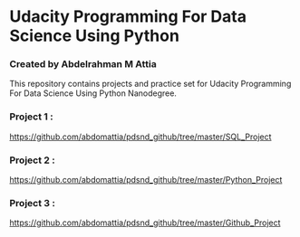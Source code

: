 # Udacity Programming For Data Science Using Python

### Created by Abdelrahman M Attia
This repository contains projects and practice set for Udacity Programming For Data Science Using Python Nanodegree.

### Project 1 :
https://github.com/abdomattia/pdsnd_github/tree/master/SQL_Project

### Project 2 :
https://github.com/abdomattia/pdsnd_github/tree/master/Python_Project

### Project 3 :
https://github.com/abdomattia/pdsnd_github/tree/master/Github_Project

